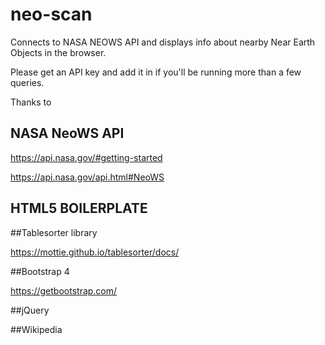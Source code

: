 # neo-scan

Connects to NASA NEOWS API and displays info about nearby 
Near Earth Objects in the browser.

Please get an API key and add it in if you'll be
running more than a few queries.

Thanks to

## NASA NeoWS API

https://api.nasa.gov/#getting-started

https://api.nasa.gov/api.html#NeoWS

## HTML5 BOILERPLATE

##Tablesorter library

https://mottie.github.io/tablesorter/docs/

##Bootstrap 4

https://getbootstrap.com/

##jQuery

##Wikipedia